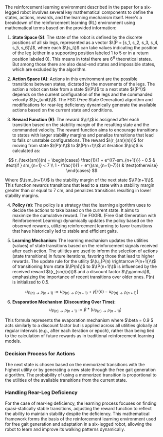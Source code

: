 The reinforcement learning environment described in the paper for a six-legged robot involves several key mathematical components to define the states, actions, rewards, and the learning mechanism itself. Here's a breakdown of the reinforcement learning (RL) environment using mathematical terms based on the provided information:

1. **State Space (S)**: The state of the robot is defined by the discrete positions of all six legs, represented as a vector $\(P = [s_1, s_2, s_3, s_4, s_5, s_6]\)$, where each $\(s_i\)$ can take values indicating the position of the leg (either in a supporting position labeled 1 to 5 or in a return position labeled 0). This means in total there are $6^{6}$ theoretical states. But among those there are also dead-end states and impossible states, which are excluded by the algorithm.

2. **Action Space (A)**: Actions in this environment are the possible transitions between states, dictated by the movements of the legs. The action a robot can take from a state $\(P\)$ to a next state $\(P'\)$ depends on the current configuration of the legs and the commanded velocity $\(v_{unit}\)$. The FSG (Free State Generation) algorithm and modifications for rear-leg deficiency dynamically generate the available actions based on the current state and conditions.

3. **Reward Function (R)**: The reward $\(r\)$ is assigned after each transition based on the stability margin of the resulting state and the commanded velocity. The reward function aims to encourage transitions to states with larger stability margins and penalize transitions that lead to falls or unstable configurations. The reward $\(r_{sm}(n)\)$ for moving from state $\(P(n)\)$ to $\(P(n+1)\)$ at iteration $\(n\)$ is calculated as:

$$
r_{\text{sm}}(n) = 
\begin{cases} 
\frac{1}{1 + e^{(7-sm_{n+1})}} - 0.5 & \text{if } sm_{n+1} < 7 \\
1 - \frac{1}{1 + e^{(sm_{n+1}-7)}} & \text{otherwise}
\end{cases}
$$


Where $\(sm_{n+1}\)$ is the stability margin of the next state $\(P(n+1)\)$.
This function rewards transitions that lead to a state with a stability margin greater than or equal to 7 cm, and penalizes transitions resulting in lower stability margins.

4. **Policy (π)**: The policy is a strategy that the learning algorithm uses to decide the actions to take based on the current state. It aims to maximize the cumulative reward. The FGGRL (Free Gait Generation with Reinforcement Learning) dynamically updates the policy based on the observed rewards, utilizing reinforcement learning to favor transitions that have historically led to stable and efficient gaits.

5. **Learning Mechanism**: The learning mechanism updates the utilities (values) of state transitions based on the reinforcement signals received after each action. The utilities are used to inform the selection of actions (state transitions) in future iterations, favoring those that lead to higher rewards. The update rule for the utility $\(u_{P(n) \rightarrow P(n+1)}\)$ of transitioning from state $\(P(n)\)$ to $\(P(n+1)\)$ is influenced by the received reward $\(r_{sm}(n)\)$ and a discount factor $\(\gamma\)$, emphasizing the importance of recent transitions over older ones. P(n) is initialized to 0.5.

$$ u_{P(n) \to P(n+1)} := u_{P(n) \to P(n+1)} + \gamma [r(n) - u_{P(n) \to P(n+1)}] $$

6. **Evaporation Mechanism (Discounting Over Time)**:
$$ u_{P(n) \to P(n+1)} := β * (u_{P(n) \to P(n+1)}) $$

This formula represents the evaporation mechanism where $\beta = 0.9 $ acts similarly to a discount factor but is applied across all utilities globally at regular intervals (e.g., after each iteration or epoch), rather than being tied to the calculation of future rewards as in traditional reinforcement learning models.

### Decision Process for Actions
The next state is chosen based on the memorized transitions with the highest utility or by generating a new state through the free gait generation algorithm. The probability of using a memorized transition is proportional to the utilities of the available transitions from the current state.

### Handling Rear-Leg Deficiency
For the case of rear-leg deficiency, the learning process focuses on finding quasi-statically stable transitions, adjusting the reward function to reflect the ability to maintain stability despite the deficiency.
This mathematical framework forms the basis of the reinforcement learning environment used for free gait generation and adaptation in a six-legged robot, allowing the robot to learn and improve its walking patterns dynamically.






